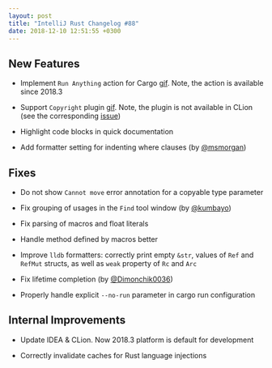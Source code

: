 ```yaml
---
layout: post
title: "IntelliJ Rust Changelog #88"
date: 2018-12-10 12:51:55 +0300
---
```



## New Features

* Implement `Run Anything` action for Cargo [gif](https://user-images.githubusercontent.com/2539310/49729305-2b797f00-fc86-11e8-9881-78fdd72acba8.gif). 
Note, the action is available since 2018.3

* Support `Copyright` plugin [gif](https://user-images.githubusercontent.com/2539310/49729454-93c86080-fc86-11e8-9c4d-9712ba0504b9.gif).
Note, the plugin is not available in CLion (see the corresponding [issue](https://youtrack.jetbrains.com/issue/CPP-10423))

* Highlight code blocks in quick documentation

* Add formatter setting for indenting where clauses (by [@msmorgan])

## Fixes

* Do not show `Cannot move` error annotation for a copyable type parameter

* Fix grouping of usages in the `Find` tool window (by [@kumbayo])

* Fix parsing of macros and float literals

* Handle method defined by macros better

* Improve `lldb` formatters: correctly print empty `&str`, values of `Ref` and `RefMut` structs, 
as well as `weak` property of `Rc` and `Arc`

* Fix lifetime completion (by [@Dimonchik0036])

* Properly handle explicit `--no-run` parameter in cargo run configuration

## Internal Improvements

* Update IDEA & CLion. Now 2018.3 platform is default for development

* Correctly invalidate caches for Rust language injections 




[@Dimonchik0036]: https://github.com/Dimonchik0036
[@kumbayo]: https://github.com/kumbayo
[@msmorgan]: https://github.com/msmorgan

